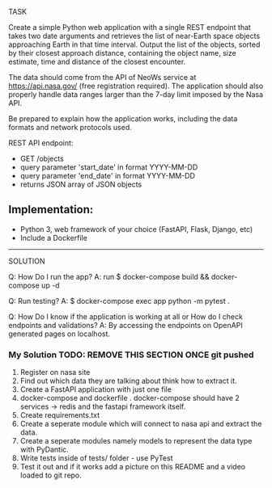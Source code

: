TASK

Create a simple Python web application with a single REST endpoint that takes two date arguments and retrieves the list of near-Earth space objects approaching Earth in that time interval. Output the list of the objects, sorted by their closest approach distance, containing  the object name, size estimate, time and distance of the closest encounter.

The data should come from the API of NeoWs service at https://api.nasa.gov/ (free registration required). The application should also properly handle data ranges larger than the 7-day limit imposed by the Nasa API.

Be prepared to explain how the application works, including the data formats and network protocols used.

REST API endpoint:
* GET /objects
* query parameter 'start_date' in format YYYY-MM-DD
* query parameter 'end_date' in format YYYY-MM-DD
* returns JSON array of JSON objects

Implementation:
--------------------
* Python 3, web framework of your choice (FastAPI, Flask, Django, etc)
* Include a Dockerfile

--------------------------------------------------------------------------------------------------------------------------------------------

SOLUTION

Q: How Do I run the app?
A: run $ docker-compose build && docker-compose up -d 

Q: Run testing?
A: $ docker-compose exec app python -m pytest .

Q: How Do I know if the application is working at all or How do I check endpoints and validations?
A: By accessing the endpoints on OpenAPI generated pages on localhost.


### My Solution TODO: REMOVE THIS SECTION ONCE git pushed
1. Register on nasa site
2. Find out which data they are talking about think how to extract it.
3. Create a FastAPI application with just one file
4. docker-compose and dockerfile . docker-compose should have 2 services -> redis and the fastapi framework itself.
5. Create requirements.txt 
6. Create a seperate module which will connect to nasa api and extract the data.
7. Create a seperate modules namely models to represent the data type with PyDantic.
8. Write tests inside of tests/ folder - use PyTest
9. Test it out and if it works add a picture on this README and a video loaded to git repo.
